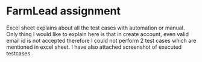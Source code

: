 # FarmLead assignment

Excel sheet explains about all the test cases with automation or manual. Only thing I would like to explain here is that in create account, even valid email id is not accepted therefore I could not perform 2 test cases which are mentioned in excel sheet. I have also attached screenshot of executed testcases. 
